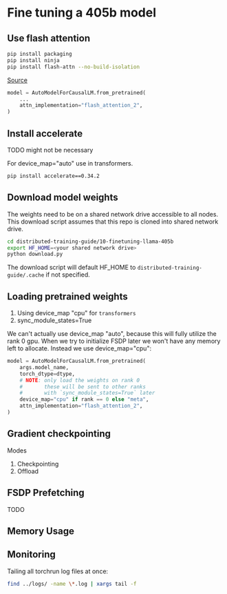 # Fine tuning a 405b model

## Use flash attention

```bash
pip install packaging
pip install ninja
pip install flash-attn --no-build-isolation
```

[Source](https://github.com/Dao-AILab/flash-attention)

```python
model = AutoModelForCausalLM.from_pretrained(
    ...
    attn_implementation="flash_attention_2",
)
```

## Install accelerate

TODO might not be necessary

For device_map="auto" use in transformers.

```bash
pip install accelerate==0.34.2
```

## Download model weights

The weights need to be on a shared network drive accessible to all nodes. This download script assumes that this repo is cloned into shared network drive.

```bash
cd distributed-training-guide/10-finetuning-llama-405b
export HF_HOME=<your shared network drive>
python download.py
```

The download script will default HF_HOME to `distributed-training-guide/.cache` if not specified.

## Loading pretrained weights

1. Using device_map "cpu" for `transformers`
2. sync_module_states=True

We can't actually use device_map "auto", because this will fully utilize the rank 0 gpu. When we try to initialize FSDP later we won't have any memory left to allocate. Instead we use device_map="cpu":

```python
model = AutoModelForCausalLM.from_pretrained(
    args.model_name,
    torch_dtype=dtype,
    # NOTE: only load the weights on rank 0
    #       these will be sent to other ranks
    #       with `sync_module_states=True` later
    device_map="cpu" if rank == 0 else "meta",
    attn_implementation="flash_attention_2",
)
```

## Gradient checkpointing

Modes
1. Checkpointing
2. Offload

## FSDP Prefetching

TODO

## Memory Usage

## Monitoring

Tailing all torchrun log files at once:

```bash
find ../logs/ -name \*.log | xargs tail -f
```
